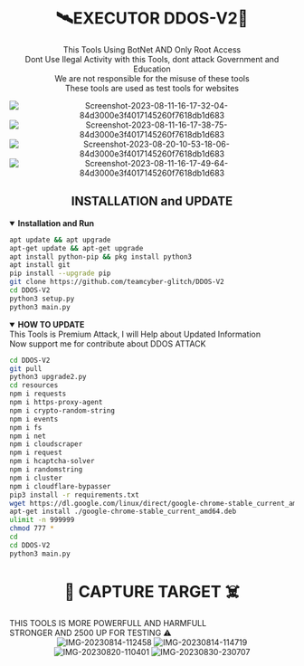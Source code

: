 <h1 align="center"> 🛰EXECUTOR DDOS-V2📡 </h2>
<p align="center">This Tools Using BotNet AND Only Root Access <br>
Dont Use Ilegal Activity with this Tools, dont attack Government and Education <br>
We are not responsible for the misuse of these tools <br>
These tools are used as test tools for websites
</p>
<div align="center">
<img src="https://i.ibb.co/R3KndXJ/Screenshot-2023-08-11-16-17-32-04-84d3000e3f4017145260f7618db1d683.jpg" alt="Screenshot-2023-08-11-16-17-32-04-84d3000e3f4017145260f7618db1d683" border="0">
<img src="https://i.ibb.co/njXN9vc/Screenshot-2023-08-11-16-17-38-75-84d3000e3f4017145260f7618db1d683.jpg" alt="Screenshot-2023-08-11-16-17-38-75-84d3000e3f4017145260f7618db1d683" border="0">
<img src="https://i.ibb.co/h2nyVZG/Screenshot-2023-08-20-10-53-18-06-84d3000e3f4017145260f7618db1d683.jpg" alt="Screenshot-2023-08-20-10-53-18-06-84d3000e3f4017145260f7618db1d683" border="0">
<img src="https://i.ibb.co/Tt83NN8/Screenshot-2023-08-11-16-17-49-64-84d3000e3f4017145260f7618db1d683.jpg" alt="Screenshot-2023-08-11-16-17-49-64-84d3000e3f4017145260f7618db1d683" border="0">
</div>
<h2 align="center"> INSTALLATION and UPDATE </h2>
<details open>
 <summary><strong> Installation and Run </strong></summary>

 ```bash 
 apt update && apt upgrade
 apt-get update && apt-get upgrade
 apt install python-pip && pkg install python3
 apt install git
 pip install --upgrade pip
 git clone https://github.com/teamcyber-glitch/DDOS-V2
 cd DDOS-V2
 python3 setup.py
 python3 main.py
 ```
 
 </details>
<details open>
 <summary><strong> HOW TO UPDATE </strong></summary>
 This Tools is Premium Attack, I will Help about Updated Information <br>
 Now support me for contribute about DDOS ATTACK

 ```bash
 cd DDOS-V2
 git pull
 python3 upgrade2.py
 cd resources
 npm i requests
 npm i https-proxy-agent
 npm i crypto-random-string
 npm i events
 npm i fs
 npm i net
 npm i cloudscraper
 npm i request
 npm i hcaptcha-solver
 npm i randomstring
 npm i cluster
 npm i cloudflare-bypasser
 pip3 install -r requirements.txt
 wget https://dl.google.com/linux/direct/google-chrome-stable_current_amd64.deb
 apt-get install ./google-chrome-stable_current_amd64.deb
 ulimit -n 999999
 chmod 777 *
 cd
 cd DDOS-V2
 python3 main.py
 ```
 
 </details>
<h1 align="center"> 🚀 CAPTURE TARGET ☠️ </h1>
THIS TOOLS IS MORE POWERFULL AND HARMFULL <br>
STRONGER AND 2500 UP FOR TESTING ⚠️
<div align="center">
 <img src="https://i.ibb.co/JxKqJVP/IMG-20230814-112458.jpg" alt="IMG-20230814-112458" border="0">
 <img src="https://i.ibb.co/zxFFfpT/IMG-20230814-114719.jpg" alt="IMG-20230814-114719" border="0">
 <img src="https://i.ibb.co/j8Gx4ST/IMG-20230820-110401.jpg" alt="IMG-20230820-110401" border="0">
 <img src="https://i.ibb.co/CK53pYH/IMG-20230830-230707.jpg" alt="IMG-20230830-230707" border="0">
</div>
